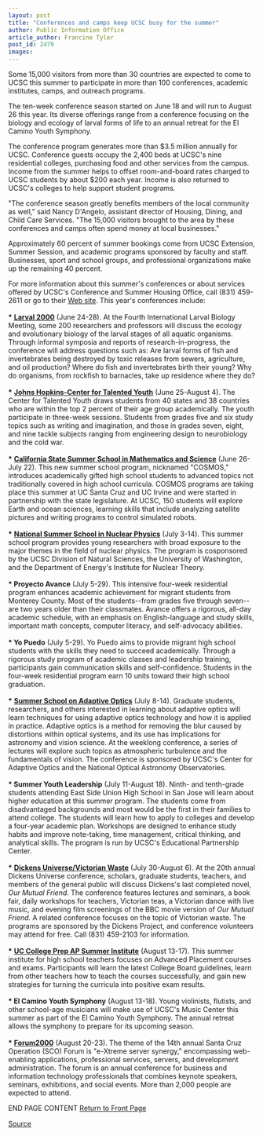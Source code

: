 ```yaml
---
layout: post
title: "Conferences and camps keep UCSC busy for the summer"
author: Public Information Office
article_author: Francine Tyler
post_id: 2479
images:
---
```


<p>
  Some 15,000 visitors from more than 30 countries are expected to come to UCSC this summer to participate in more than 100 conferences, academic institutes, camps, and outreach programs.
</p>
<p>
  The ten-week conference season started on June 18 and will run to August 26 this year. Its diverse offerings range from a conference focusing on the biology and ecology of larval forms of life to an annual retreat for the El Camino Youth Symphony.
</p>
<p>
  The conference program generates more than $3.5 million annually for UCSC. Conference guests occupy the 2,400 beds at UCSC's nine residential colleges, purchasing food and other services from the campus. Income from the summer helps to offset room-and-board rates charged to UCSC students by about $200 each year. Income is also returned to UCSC's colleges to help support student programs.
</p>
<p>
  "The conference season greatly benefits members of the local community as well," said Nancy D'Angelo, assistant director of Housing, Dining, and Child Care Services. "The 15,000 visitors brought to the area by these conferences and camps often spend money at local businesses."
</p>
<p>
  Approximately 60 percent of summer bookings come from UCSC Extension, Summer Session, and academic programs sponsored by faculty and staff. Businesses, sport and school groups, and professional organizations make up the remaining 40 percent.
</p>
<p>
  For more information about this summer's conferences or about services offered by UCSC's Conference and Summer Housing Office, call (831) 459-2611 or go to their <a href="http://www.ucsc.edu/conference/">Web site</a>. This year's conferences include:<br>
  <br>
  <b>*</b> <a href="http://www.biology.UCSC.EDU/larval2000/"><b>Larval 2000</b></a> (June 24-28). At the Fourth International Larval Biology Meeting, some 200 researchers and professors will discuss the ecology and evolutionary biology of the larval stages of all aquatic organisms. Through informal symposia and reports of research-in-progress, the conference will address questions such as: Are larval forms of fish and invertebrates being destroyed by toxic releases from sewers, agriculture, and oil production? Where do fish and invertebrates birth their young? Why do organisms, from rockfish to barnacles, take up residence where they do?<br>
  <br>
  <b>*</b> <a href="http://www.jhu.edu/gifted"><b>Johns Hopkins-Center for Talented Youth</b></a> (June 25-August 4). The Center for Talented Youth draws students from 40 states and 38 countries who are within the top 2 percent of their age group academically. The youth participate in three-week sessions. Students from grades five and six study topics such as writing and imagination, and those in grades seven, eight, and nine tackle subjects ranging from engineering design to neurobiology and the cold war.<br>
  <br>
  <b>*</b> <a href="http://epc.ucsc.edu/cosmos"><b>California State Summer School in Mathematics and Science</b></a> (June 26-July 22). This new summer school program, nicknamed "COSMOS," introduces academically gifted high school students to advanced topics not traditionally covered in high school curricula. COSMOS programs are taking place this summer at UC Santa Cruz and UC Irvine and were started in partnership with the state legislature. At UCSC, 150 students will explore Earth and ocean sciences, learning skills that include analyzing satellite pictures and writing programs to control simulated robots.<br>
  <br>
  <b>*</b> <a href="http://int.phys.washington.edu/NPSS/NPSS.html"><b>National Summer School in Nuclear Physics</b></a> (July 3-14). This summer school program provides young researchers with broad exposure to the major themes in the field of nuclear physics. The program is cosponsored by the UCSC Division of Natural Sciences, the University of Washington, and the Department of Energy's Institute for Nuclear Theory.<br>
  <br>
  <b>* Proyecto Avance</b> (July 5-29). This intensive four-week residential program enhances academic achievement for migrant students from Monterey County. Most of the students--from grades five through seven--are two years older than their classmates. Avance offers a rigorous, all-day academic schedule, with an emphasis on English-language and study skills, important math concepts, computer literacy, and self-advocacy abilities.<br>
  <br>
  <b>* Yo Puedo</b> (July 5-29). Yo Puedo aims to provide migrant high school students with the skills they need to succeed academically. Through a rigorous study program of academic classes and leadership training, participants gain communication skills and self-confidence. Students in the four-week residential program earn 10 units toward their high school graduation.<br>
  <br>
  <b>*</b> <a href="http://www.ucolick.org/~cfao/aosummer/"><b>Summer School on Adaptive Optics</b></a> (July 8-14). Graduate students, researchers, and others interested in learning about adaptive optics will learn techniques for using adaptive optics technology and how it is applied in practice. Adaptive optics is a method for removing the blur caused by distortions within optical systems, and its use has implications for astronomy and vision science. At the weeklong conference, a series of lectures will explore such topics as atmospheric turbulence and the fundamentals of vision. The conference is sponsored by UCSC's Center for Adaptive Optics and the National Optical Astronomy Observatories.<br>
  <br>
  <b>* Summer Youth Leadership</b> (July 11-August 18). Ninth- and tenth-grade students attending East Side Union High School in San Jose will learn about higher education at this summer program. The students come from disadvantaged backgrounds and most would be the first in their families to attend college. The students will learn how to apply to colleges and develop a four-year academic plan. Workshops are designed to enhance study habits and improve note-taking, time management, critical thinking, and analytical skills. The program is run by UCSC's Educational Partnership Center.<br>
  <br>
  <b>*</b> <a href="http://humwww.ucsc.edu/dickens/"><b>Dickens Universe/Victorian Waste</b></a> (July 30-August 6). At the 20th annual Dickens Universe conference, scholars, graduate students, teachers, and members of the general public will discuss Dickens's last completed novel, <i>Our Mutual Friend.</i> The conference features lectures and seminars, a book fair, daily workshops for teachers, Victorian teas, a Victorian dance with live music, and evening film screenings of the BBC movie version of <i>Our Mutual Friend.</i> A related conference focuses on the topic of Victorian waste. The programs are sponsored by the Dickens Project, and conference volunteers may attend for free. Call (831) 459-2103 for information.<br>
  <br>
  <b>*</b> <a href="http://uccp.ucsc.edu/vhs/uccp/schooladmin/"><b>UC College Prep AP Summer Institute</b></a> (August 13-17). This summer institute for high school teachers focuses on Advanced Placement courses and exams. Participants will learn the latest College Board guidelines, learn from other teachers how to teach the courses successfully, and gain new strategies for turning the curricula into positive exam results.<br>
  <br>
  <b>* El Camino Youth Symphony</b> (August 13-18). Young violinists, flutists, and other school-age musicians will make use of UCSC's Music Center this summer as part of the El Camino Youth Symphony. The annual retreat allows the symphony to prepare for its upcoming season.<br>
  <br>
  <b>*</b> <a href="http://www.sco.com/forum2000/"><b>Forum2000</b></a> (August 20-23). The theme of the 14th annual Santa Cruz Operation (SCO) Forum is "e-Xtreme server synergy," encompassing web-enabling applications, professional services, servers, and development administration. The forum is an annual conference for business and information technology professionals that combines keynote speakers, seminars, exhibitions, and social events. More than 2,000 people are expected to attend.
</p>
<p>
  END PAGE CONTENT <a href="../../index.html">Return to Front Page</a> <img align="bottom" alt=" " border="0" height="1" src="../../images/trans.gif" width="385">
</p>
<p><a href="http://www1.ucsc.edu/currents/00-01/07-03/conf.html" title="Permalink to conf">Source</a></p>

